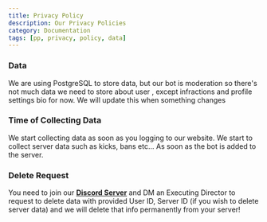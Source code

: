 ```yaml
---
title: Privacy Policy
description: Our Privacy Policies
category: Documentation
tags: [pp, privacy, policy, data]
---
```


### Data
We are using PostgreSQL to store data, but our bot is moderation so there's not much data we need to store about user , except infractions and profile settings bio for now. We will update this when something changes

### Time of Collecting Data
We start collecting data as soon as you logging to our website. We start to collect server data such as kicks, bans etc... As soon as the bot is added to the server.

### Delete Request
You need to join our **[Discord Server](https://discord.gg/fWQet4CZ8q)** and DM an Executing Director to request to delete data with provided User ID, Server ID (if you wish to delete server data) and we will delete that info permanently from your server!

